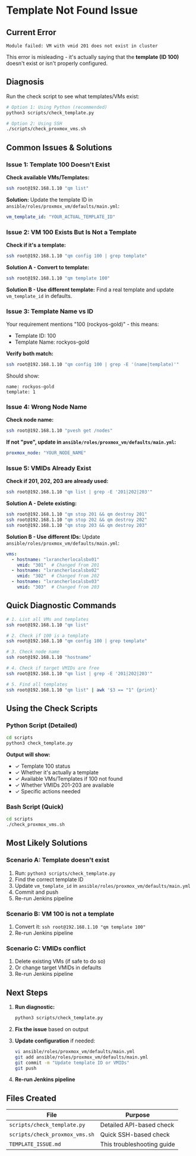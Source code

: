 # Template Not Found Issue

## Current Error
```
Module failed: VM with vmid 201 does not exist in cluster
```

This error is misleading - it's actually saying that the **template (ID 100)** doesn't exist or isn't properly configured.

## Diagnosis

Run the check script to see what templates/VMs exist:

```bash
# Option 1: Using Python (recommended)
python3 scripts/check_template.py

# Option 2: Using SSH
./scripts/check_proxmox_vms.sh
```

## Common Issues & Solutions

### Issue 1: Template 100 Doesn't Exist

**Check available VMs/Templates:**
```bash
ssh root@192.168.1.10 "qm list"
```

**Solution:** Update the template ID in `ansible/roles/proxmox_vm/defaults/main.yml`:
```yaml
vm_template_id: "YOUR_ACTUAL_TEMPLATE_ID"
```

### Issue 2: VM 100 Exists But Is Not a Template

**Check if it's a template:**
```bash
ssh root@192.168.1.10 "qm config 100 | grep template"
```

**Solution A - Convert to template:**
```bash
ssh root@192.168.1.10 "qm template 100"
```

**Solution B - Use different template:**
Find a real template and update `vm_template_id` in defaults.

### Issue 3: Template Name vs ID

Your requirement mentions "100 (rockyos-gold)" - this means:
- Template ID: 100
- Template Name: rockyos-gold

**Verify both match:**
```bash
ssh root@192.168.1.10 "qm config 100 | grep -E '(name|template)'"
```

Should show:
```
name: rockyos-gold
template: 1
```

### Issue 4: Wrong Node Name

**Check node name:**
```bash
ssh root@192.168.1.10 "pvesh get /nodes"
```

**If not "pve", update in `ansible/roles/proxmox_vm/defaults/main.yml`:**
```yaml
proxmox_node: "YOUR_NODE_NAME"
```

### Issue 5: VMIDs Already Exist

**Check if 201, 202, 203 are already used:**
```bash
ssh root@192.168.1.10 "qm list | grep -E '201|202|203'"
```

**Solution A - Delete existing:**
```bash
ssh root@192.168.1.10 "qm stop 201 && qm destroy 201"
ssh root@192.168.1.10 "qm stop 202 && qm destroy 202"
ssh root@192.168.1.10 "qm stop 203 && qm destroy 203"
```

**Solution B - Use different IDs:**
Update `ansible/roles/proxmox_vm/defaults/main.yml`:
```yaml
vms:
  - hostname: "lxrancherlocalsbx01"
    vmid: "301"  # Changed from 201
  - hostname: "lxrancherlocalsbx02"
    vmid: "302"  # Changed from 202
  - hostname: "lxrancherlocalsbx03"
    vmid: "303"  # Changed from 203
```

## Quick Diagnostic Commands

```bash
# 1. List all VMs and templates
ssh root@192.168.1.10 "qm list"

# 2. Check if 100 is a template
ssh root@192.168.1.10 "qm config 100 | grep template"

# 3. Check node name
ssh root@192.168.1.10 "hostname"

# 4. Check if target VMIDs are free
ssh root@192.168.1.10 "qm list | grep -E '201|202|203'"

# 5. Find all templates
ssh root@192.168.1.10 "qm list" | awk '$3 == "1" {print}'
```

## Using the Check Scripts

### Python Script (Detailed)
```bash
cd scripts
python3 check_template.py
```

**Output will show:**
- ✓ Template 100 status
- ✓ Whether it's actually a template
- ✓ Available VMs/Templates if 100 not found
- ✓ Whether VMIDs 201-203 are available
- ✓ Specific actions needed

### Bash Script (Quick)
```bash
cd scripts
./check_proxmox_vms.sh
```

## Most Likely Solutions

### Scenario A: Template doesn't exist
1. Run: `python3 scripts/check_template.py`
2. Find the correct template ID
3. Update `vm_template_id` in `ansible/roles/proxmox_vm/defaults/main.yml`
4. Commit and push
5. Re-run Jenkins pipeline

### Scenario B: VM 100 is not a template
1. Convert it: `ssh root@192.168.1.10 "qm template 100"`
2. Re-run Jenkins pipeline

### Scenario C: VMIDs conflict
1. Delete existing VMs (if safe to do so)
2. Or change target VMIDs in defaults
3. Re-run Jenkins pipeline

## Next Steps

1. **Run diagnostic:**
   ```bash
   python3 scripts/check_template.py
   ```

2. **Fix the issue** based on output

3. **Update configuration** if needed:
   ```bash
   vi ansible/roles/proxmox_vm/defaults/main.yml
   git add ansible/roles/proxmox_vm/defaults/main.yml
   git commit -m "Update template ID or VMIDs"
   git push
   ```

4. **Re-run Jenkins pipeline**

## Files Created

| File | Purpose |
|------|---------|
| `scripts/check_template.py` | Detailed API-based check |
| `scripts/check_proxmox_vms.sh` | Quick SSH-based check |
| `TEMPLATE_ISSUE.md` | This troubleshooting guide |
